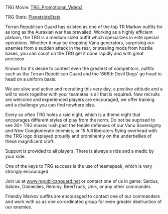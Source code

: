 TRG Movie:
[TRG_Promotional_Video2](http://www.planetsidemovies.com/modules.php?name=Downloads&d_op=getit&lid=155)

TRG Stats:
[PlanetsideStats](http://planetsidestats.net/outfits.php?world_id=3&outfit_id=8400)

Terran Republican Guard has existed as one of the top TR Markov outfits
for as long as the Auraxian war has prevailed. Working as a highly
efficient platoon, the TRG is a medium sized outfit which specializes in
elite special operations. Whether it may be dropping Vanu generators,
surprising our enemies from a sudden attack in the rear, or stealing
mods from hostile bases, you can count on the TRG get it done rapidly
and with great precision.

Known for it's desire to contest even the greatest of competitors,
outfits such as the Terran Republican Guard and the '666th Devil Dogs'
go head to head on a uniform basis.

We are alive and active and recruiting this very day, a positive
attitude and a will to work together with your teamates is all that is
required. New recruits are welcome and experienced players are
encouraged, we offer training and a challenge you can find nowhere else.

Every so often TRG holds a raid night, which is a theme night that
encourages different styles of play from the norm. Do not be suprised to
see 30+ TRG maxes rush past the feeble defenses of our Vanu Sovereignty
and New Conglomerate enemies, or 15 full liberaters flying overhead with
the TRG logo displayed proudly and prominently on the underbellies of
these magnificent craft.

Support is provided to all players. There is always a ride and a medic
by your side.

One of the keys to TRG success is the use of teamspeak, which is very
strongly encouraged.

Join us at www.republicanguard.net or contact one of us in game: Sardus,
Sabrex, Dameclies, Remmy, BeerTruck, Unik, or any other commander.

Friendly Markov outfits are encouraged to contact one of our commanders
and work with us as one co-ordinated group for even greater destruction
of our enemies.
